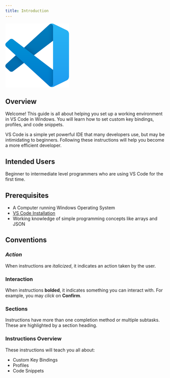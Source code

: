 ```yaml
---
title: Introduction
---
```


![image](images/vscode-icon.svg)

## Overview
Welcome! This guide is all about helping you set up a working environment in VS Code in Windows. You will learn how to set custom key bindings, profiles, and code snippets.

VS Code is a simple yet powerful IDE that many developers use, but may be intimidating to beginners. Following these instructions will help you become a more efficient developer.

## Intended Users
Beginner to intermediate level programmers who are using VS Code for the first time.

## Prerequisites
* A Computer running Windows Operating System
* [VS Code Installation](https://code.visualstudio.com/download)
* Working knowledge of simple programming concepts like arrays and JSON

## Conventions
### *Action*
When instructions are *italicized*, it indicates an action taken by the user.
### **Interaction**
When instructions **bolded**, it indicates something you can interact with. For example, you may *click* on **Confirm**.
### Sections
Instructions have more than one completion method or multiple subtasks. These are highlighted by a section heading.

### Instructions Overview
These instructions will teach you all about:
* Custom Key Bindings
* Profiles
* Code Snippets